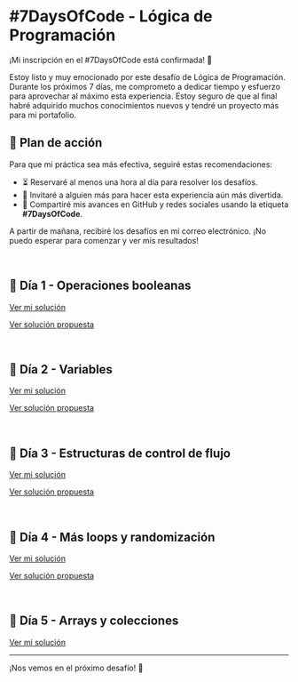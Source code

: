 # #7DaysOfCode - Lógica de Programación

¡Mi inscripción en el #7DaysOfCode está confirmada! 🎉

Estoy listo y muy emocionado por este desafío de Lógica de Programación. Durante los próximos 7 días, me comprometo a dedicar tiempo y esfuerzo para aprovechar al máximo esta experiencia. Estoy seguro de que al final habré adquirido muchos conocimientos nuevos y tendré un proyecto más para mi portafolio.

## 🚀 Plan de acción
Para que mi práctica sea más efectiva, seguiré estas recomendaciones:
- ⏳ Reservaré al menos una hora al día para resolver los desafíos.
- 👥 Invitaré a alguien más para hacer esta experiencia aún más divertida.
- 📢 Compartiré mis avances en GitHub y redes sociales usando la etiqueta **#7DaysOfCode**.

A partir de mañana, recibiré los desafíos en mi correo electrónico. ¡No puedo esperar para comenzar y ver mis resultados!

<br>

## 📅 Día 1 - Operaciones booleanas
[Ver mi solución](Day01.png)

[Ver solución propuesta](https://github.com/ericolivalura/desafio-js-dia01/blob/main/desafio?utm_campaign=al_7_days_logica_javascript_-_dia_2&utm_medium=email&utm_source=RD+Station)

<br>

## 📅 Día 2 - Variables
[Ver mi solución](Day02.png)

[Ver solución propuesta](https://github.com/ericolivalura/desafio-js-dia02/blob/main/desafio-02-opcional?utm_campaign=al_7_days_logica_javascript_-_dia_3&utm_medium=email&utm_source=RD+Station)

<br>

## 📅 Día 3 - Estructuras de control de flujo
[Ver mi solución](Day03.png)

[Ver solución propuesta](https://github.com/ericolivalura/desafio-js-dia03/blob/main/desafio-03?utm_campaign=al_7_days_logica_javascript_-_dia_4&utm_medium=email&utm_source=RD+Station)

<br>

## 📅 Día 4 - Más loops y randomización
[Ver mi solución](Day04.png)

[Ver solución propuesta](https://github.com/ericolivalura/desafio-js-dia04/blob/main/numero%20aleatorio?utm_campaign=al_7_days_logica_javascript_-_dia_5&utm_medium=email&utm_source=RD+Station)

<br>

## 📅 Día 5 - Arrays y colecciones
[Ver mi solución](Day05.png)

---

¡Nos vemos en el próximo desafío! 🚀
